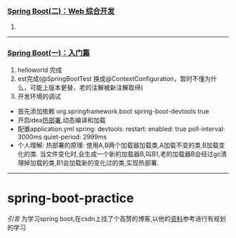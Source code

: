 
### [Spring Boot(二)：Web 综合开发][1]

1. 

---- 



### [Spring Boot(一)：入门篇][2]
1. helloworld 完成
2. est完成(@SpringBootTest 换成@ContextConfiguration，暂时不懂为什么，可能上版本更替，老的注解被新注解取缔) 
3. 开发环境的调试
*  首先添加依赖
		<dependencies>
		    <dependency>
		        <groupId>org.springframework.boot</groupId>
		        <artifactId>spring-boot-devtools</artifactId>
		        <optional>true</optional>
		    </dependency>
		</dependencies>
* 开启idea[热部署][3],动态编译和加载
* 配置application.yml
		spring:
		  devtools:
		    restart:
		      enabled: true
		      poll-interval: 3000ms
		      quiet-period: 2999ms
* 个人理解: 热部署的原理: 使用A,B两个加载器加载类,A加载不变的类,B加载变化的类. 当文件变化时,会生成一个新的加载器B,叫B1,老的加载器B会经过gc清理掉加载的类,B1会加载新的变化过的类,实现热部署.


----  

# spring-boot-practice
*引言* 为学习spring boot,在csdn上找了个高赞的博客,以他的[资料][4]参考进行有规划的学习



[1]:	http://www.ityouknow.com/springboot/2016/02/03/spring-boot-web.html
[2]:	http://www.ityouknow.com/springboot/2016/01/06/spring-boot-quick-start.html
[3]:	https://jiming.blog.csdn.net/article/details/100116858
[4]:	https://www.cnblogs.com/ityouknow/p/5662753.html

